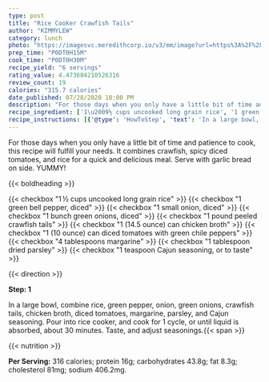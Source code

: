 ```yaml
---
type: post
title: "Rice Cooker Crawfish Tails"
author: "KIMMYLEW"
category: lunch
photo: "https://imagesvc.meredithcorp.io/v3/mm/image?url=https%3A%2F%2Fimages.media-allrecipes.com%2Fuserphotos%2F1115898.jpg"
prep_time: "P0DT0H15M"
cook_time: "P0DT0H30M"
recipe_yield: "6 servings"
rating_value: 4.473684210526316
review_count: 19
calories: "315.7 calories"
date_published: 07/28/2020 10:00 PM
description: "For those days when you only have a little bit of time and patience to cook, this recipe will fulfill your needs. It combines crawfish, spicy diced tomatoes, and rice for a quick and delicious meal. Serve with garlic bread on side. YUMMY!"
recipe_ingredient: ['1\u2009½ cups uncooked long grain rice', '1 green bell pepper, diced', '1 small onion, diced', '1 bunch green onions, diced', '1 pound peeled crawfish tails', '1 (14.5 ounce) can chicken broth', '1 (10 ounce) can diced tomatoes with green chile peppers', '4 tablespoons margarine', '1 tablespoon dried parsley', '1 teaspoon Cajun seasoning, or to taste']
recipe_instructions: [{'@type': 'HowToStep', 'text': 'In a large bowl, combine rice, green pepper, onion, green onions, crawfish tails, chicken broth, diced tomatoes, margarine, parsley, and Cajun seasoning. Pour into rice cooker, and cook for 1 cycle, or until liquid is absorbed, about 30 minutes. Taste, and adjust seasonings.\n'}]
---
```


For those days when you only have a little bit of time and patience to cook, this recipe will fulfill your needs. It combines crawfish, spicy diced tomatoes, and rice for a quick and delicious meal. Serve with garlic bread on side. YUMMY! 

{{< boldheading >}}

{{< checkbox "1 ½ cups uncooked long grain rice" >}}
{{< checkbox "1  green bell pepper, diced" >}}
{{< checkbox "1 small onion, diced" >}}
{{< checkbox "1 bunch green onions, diced" >}}
{{< checkbox "1 pound peeled crawfish tails" >}}
{{< checkbox "1 (14.5 ounce) can chicken broth" >}}
{{< checkbox "1 (10 ounce) can diced tomatoes with green chile peppers" >}}
{{< checkbox "4 tablespoons margarine" >}}
{{< checkbox "1 tablespoon dried parsley" >}}
{{< checkbox "1 teaspoon Cajun seasoning, or to taste" >}}


{{< direction >}}

**Step: 1**

In a large bowl, combine rice, green pepper, onion, green onions, crawfish tails, chicken broth, diced tomatoes, margarine, parsley, and Cajun seasoning. Pour into rice cooker, and cook for 1 cycle, or until liquid is absorbed, about 30 minutes. Taste, and adjust seasonings.{{< span >}}

{{< nutrition >}}

**Per Serving:** 316 calories; protein 16g; carbohydrates 43.8g; fat 8.3g; cholesterol 81mg; sodium 406.2mg.